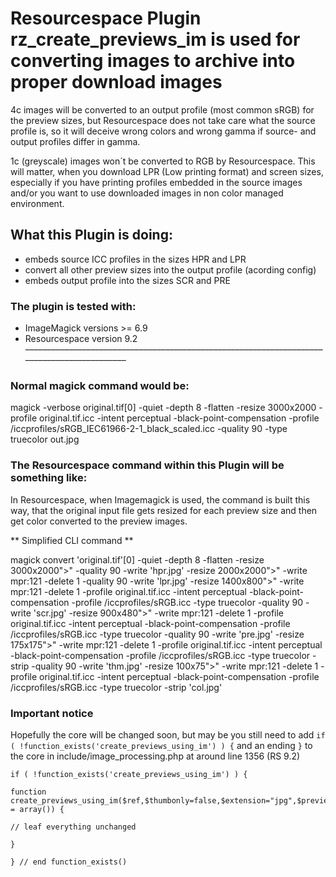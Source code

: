 # Resourcespace Plugin rz_create_previews_im is used for converting images to archive into proper download images

4c images will be converted to an output profile (most common sRGB) for the preview sizes, but Resourcespace does not take care what the source profile is, so it will deceive wrong colors and wrong gamma if source- and output profiles differ in gamma.

1c (greyscale) images won´t be converted to RGB by Resourcespace. This will matter, when you download LPR (Low printing format) and screen sizes, especially if you have printing profiles embedded in the source images and/or you want to use downloaded images in non color managed environment.

## What this Plugin is doing: 
- embeds source ICC profiles in the sizes HPR and LPR
- convert all other preview sizes into the output profile (acording config)
- embeds output profile into the sizes SCR and PRE

### The plugin is tested with:
- ImageMagick versions >= 6.9
- Resourcespace version 9.2
–––––––––––––––––––––––––––––––––––––––––––––––––––––––––––––––––––––––––––––––––––––––––––

### Normal magick command would be:

magick -verbose original.tif[0] -quiet -depth 8 -flatten  -resize 3000x2000 -profile original.tif.icc -intent perceptual -black-point-compensation -profile /iccprofiles/sRGB_IEC61966-2-1_black_scaled.icc -quality 90 -type truecolor  out.jpg


### The Resourcespace command within this Plugin will be something like:

In Resourcespace, when Imagemagick is used, the command is built this way, that the original input file gets resized for each preview size and then get color converted to the preview images.

** Simplified CLI command **

magick convert 'original.tif'[0] -quiet -depth 8 -flatten  -resize 3000x2000">" -quality 90 
-write 'hpr.jpg' -resize 2000x2000">" -write mpr:121 -delete 1 -quality 90 
-write 'lpr.jpg' -resize 1400x800">" -write mpr:121 -delete 1 -profile original.tif.icc -intent perceptual -black-point-compensation -profile /iccprofiles/sRGB.icc -type truecolor -quality 90 -write 'scr.jpg' 
-resize 900x480">" -write mpr:121 -delete 1 -profile original.tif.icc -intent perceptual -black-point-compensation -profile /iccprofiles/sRGB.icc -type truecolor -quality 90 -write 'pre.jpg' 
-resize 175x175">" -write mpr:121 -delete 1 -profile original.tif.icc -intent perceptual -black-point-compensation -profile /iccprofiles/sRGB.icc -type truecolor -strip  -quality 90 -write 'thm.jpg' 
-resize 100x75">" -write mpr:121 -delete 1 -profile original.tif.icc -intent perceptual -black-point-compensation -profile /iccprofiles/sRGB.icc -type truecolor -strip  'col.jpg'

### Important notice
Hopefully the core will be changed soon, but may be you still need to add `if ( !function_exists('create_previews_using_im') ) {` and an ending `}` to the core in include/image_processing.php at around line 1356 (RS 9.2)

```
if ( !function_exists('create_previews_using_im') ) {

function create_previews_using_im($ref,$thumbonly=false,$extension="jpg",$previewonly=false,$previewbased=false,$alternative=-1,$ingested=false,$onlysizes = array()) {

// leaf everything unchanged

}

} // end function_exists()

````
